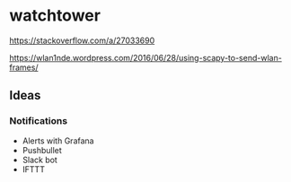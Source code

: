 # watchtower


https://stackoverflow.com/a/27033690

https://wlan1nde.wordpress.com/2016/06/28/using-scapy-to-send-wlan-frames/


## Ideas

### Notifications
* Alerts with Grafana
* Pushbullet
* Slack bot
* IFTTT
